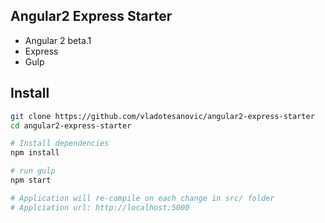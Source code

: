 ## Angular2 Express Starter

- Angular 2 beta.1
- Express
- Gulp

## Install
```bash
git clone https://github.com/vladotesanovic/angular2-express-starter
cd angular2-express-starter

# Install dependencies
npm install

# run gulp
npm start

# Application will re-compile on each change in src/ folder
# Applciation url: http://localhost:5000
```